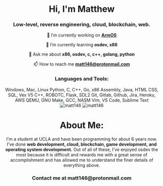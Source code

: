 <h1 align="center">Hi, I'm Matthew</h1>
<h3 align="center">Low-level, reverse engineering, cloud, blockchain, web.</h3>

<div align="center" stle="text-align: center; display: block; margin-left: auto; margin-right: auto; list-style:none;">

🔭 I’m currently working on <b>[ArmOS](https://github.com/Matt146/ArmOS)</b>

🌱 I’m currently learning **osdev, x86**

💬 Ask me about **x86, osdev, c, c++, golang, python**

📫 How to reach me **matt146@protonmail.com**
</div>

<h3 align="center">Languages and Tools:</h3>
<div  align="center" stle="text-align: center; display: block; margin-left: auto; margin-right: auto; list-style: none;">
  Windows, Mac, Linux
  Python, C, C++, Go, x86 Assembly, Java, HTML
  CSS, SQL, Vex V5 C++, ROBOTC, Flask, SDL2
  Git, Gitlab, Github, Jira, Heroku, AWS
  QEMU, GNU Make, GCC, NASM
  Vim, VS Code, Sublime Text
</div>

<div align="center" class="embeds" style="display: block; margin-left: auto; margin-right: auto; text-align: center;">
  <img style="display: inline-block;" src="https://github-readme-stats.vercel.app/api/top-langs?username=matt146&show_icons=true&locale=en&layout=compact" alt="matt146" />
  <img style="display: inline-block;" src="https://github-readme-stats.vercel.app/api?username=matt146&show_icons=true&locale=en" alt="matt146" />
</div>

<div align="center" class="about-me" style="display: block; margin-left: auto; margin-right: auto; text-align: center;">
<h1>About Me:</h1>
<p>I'm a student at UCLA and have been programming for about 6 years now. I've done <b>web development, cloud, blockchain, game development, and operating system development.</b> Out of all of these, I've enjoyed osdev the most because it is difficult and rewards me with a great sense of accomplishment and has allowed me to understand the finer details of everything above.</p>
<h3>Contact me at <b/>matt146@protonmail.com</b></h3> 
</div>
